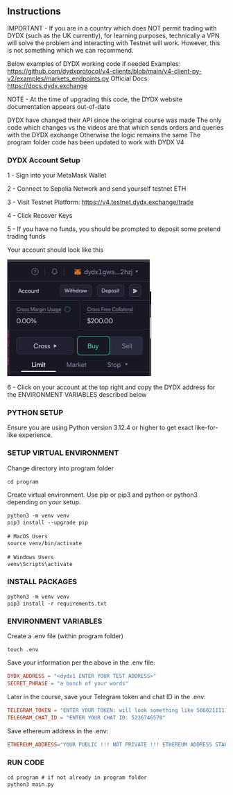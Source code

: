 ## Instructions

IMPORTANT - If you are in a country which does NOT permit trading with DYDX (such as the UK currently),
for learning purposes, technically a VPN will solve the problem and interacting with Testnet will work.
However, this is not something which we can recommend.

Below examples of DYDX working code if needed
Examples: https://github.com/dydxprotocol/v4-clients/blob/main/v4-client-py-v2/examples/markets_endpoints.py
Official Docs: https://docs.dydx.exchange

NOTE - At the time of upgrading this code, the DYDX website documentation appears out-of-date

DYDX have changed their API since the original course was made
The only code which changes vs the videos are that which sends orders and queries with the DYDX exchange
Otherwise the logic remains the same
The program folder code has been updated to work with DYDX V4

### DYDX Account Setup

1 - Sign into your MetaMask Wallet

2 - Connect to Sepolia Network and send yourself testnet ETH

3 - Visit Testnet Platform: https://v4.testnet.dydx.exchange/trade

4 - Click Recover Keys

5 - If you have no funds, you should be prompted to deposit some pretend trading funds

Your account should look like this

![alt text](image.png)

6 - Click on your account at the top right and copy the DYDX address for the ENVIRONMENT VARIABLES described below

### PYTHON SETUP

Ensure you are using Python version 3.12.4 or higher to get exact like-for-like experience.

### SETUP VIRTUAL ENVIRONMENT

Change directory into program folder

```shell
cd program
```

Create virtual environment. Use pip or pip3 and python or python3 depending on your setup.

```shell
python3 -m venv venv
pip3 install --upgrade pip

# MacOS Users
source venv/bin/activate

# Windows Users
venv\Scripts\activate
```

### INSTALL PACKAGES

```shell
python3 -m venv venv
pip3 install -r requirements.txt
```

### ENVIRONMENT VARIABLES

Create a .env file (within program folder)

```shell
touch .env
```

Save your information per the above in the .env file:

```conf
DYDX_ADDRESS = "<dydx1 ENTER YOUR TEST ADDRESS>"
SECRET_PHRASE = "a bunch of your words"
```

Later in the course, save your Telegram token and chat ID in the .env:

```conf
TELEGRAM_TOKEN = "ENTER YOUR TOKEN: will look something like 5860211111:AAGABUQiYet-jI9txy20-hCEgt7NypNwUI"
TELEGRAM_CHAT_ID = "ENTER YOUR CHAT ID: 5236746578"
```

Save ethereum address in the .env:

```conf
ETHEREUM_ADDRESS="YOUR PUBLIC !!! NOT PRIVATE !!! ETHEREUM ADDRESS STARTING WITH 0x 0x0d0..."
```

### RUN CODE

```shell
cd program # if not already in program folder
python3 main.py
```
